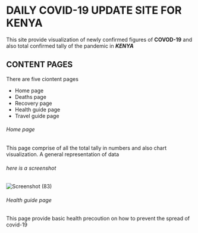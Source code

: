 # DAILY COVID-19 UPDATE SITE FOR KENYA
This site provide visualization of newly confirmed figures of **COVOD-19** and also 
total confirmed tally of the pandemic in ***KENYA***
## CONTENT PAGES
There are five ciontent pages 
- Home page
- Deaths page
- Recovery page
- Health guide page
- Travel guide page

###### Home page
This page comprise of all the total tally in numbers and also chart visualization.
A general representation of data

###### here is a screenshot
![Screenshot (83)](https://user-images.githubusercontent.com/56916012/88478611-868ee100-cf52-11ea-99db-bc739ab51b81.png)

###### Health guide page
This page provide basic health precoution on how to prevent the spread of covid-19 

